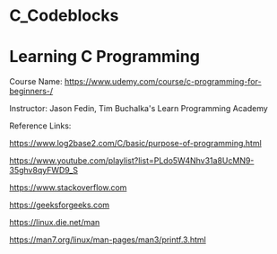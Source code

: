# C_Codeblocks

# Learning C Programming

Course Name: https://www.udemy.com/course/c-programming-for-beginners-/

Instructor: Jason Fedin, Tim Buchalka's Learn Programming Academy

Reference Links:

https://www.log2base2.com/C/basic/purpose-of-programming.html

https://www.youtube.com/playlist?list=PLdo5W4Nhv31a8UcMN9-35ghv8qyFWD9_S

https://www.stackoverflow.com

https://geeksforgeeks.com

https://linux.die.net/man

https://man7.org/linux/man-pages/man3/printf.3.html